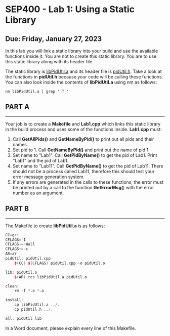 
# SEP400 - Lab 1: Using a Static Library

## Due: Friday, January 27, 2023

In this lab you will link a static library into your build and use the available functions inside it. You are not to create this static library. You are to use this static library along with its header file. 

The static library is [libPidUtil.a](libPidUtil.a) and its header file is [pidUtil.h](pidUtil.h). Take a look at the functions in **pidUtil.h** because your code will be calling these functions. You can also look inside the contents of **libPidUtil.a** using nm as follows:

```
nm libPidUtil.a | grep ' T '
```

## PART A

---
Your job is to create a **Makefile** and **Lab1.cpp** which links this static library in the build process and uses some of the functions inside. **Lab1.cpp** must:

1. Call **GetAllPids()** and **GetNameByPid()** to print out all pids and their names.
2. Set pid to 1. Call **GetNameByPid()** and print out the name of pid 1.
3. Set name to "Lab1". Call **GetPidByName()** to get the pid of Lab1. Print "Lab1" and the pid of Lab1.
4. Set name to "Lab11". Call **GetPidByName()** to get the pid of Lab11. There should not be a process called Lab11, therefore this should test your error message generation system.
5. If any errors are generated in the calls to these functions, the error must be printed out by a call to the function **GetErrorMsg(**) with the error number as an argument.

## PART B

---
The Makefile to create **libPidUtil.a** is as follows:

```cpp
CC=g++
CFLAGS=-I
CFLAGS+=-Wall
CFLAGS+=-c
AR=ar
pidUtil: pidUtil.cpp
    $(CC) $(CFLAGS) pidUtil.cpp -o pidUtil.o

lib: pidUtil.o
    $(AR) rcs libPidUtil.a pidUtil.o

clean:
    rm -f *.o *.a

install:
    cp libPidUtil.a ../.
    cp pidUtil.h ../.

all: pidUtil lib
```

In a Word document, please explain every line of this Makefile.
